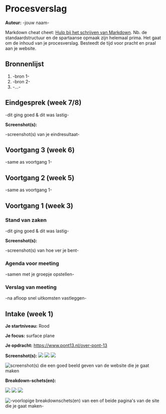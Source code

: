 # Procesverslag
**Auteur:** -jouw naam-

Markdown cheat cheet: [Hulp bij het schrijven van Markdown](https://github.com/adam-p/markdown-here/wiki/Markdown-Cheatsheet). Nb. de standaardstructuur en de spartaanse opmaak zijn helemaal prima. Het gaat om de inhoud van je procesverslag. Besteedt de tijd voor pracht en praal aan je website.



## Bronnenlijst
1. -bron 1-
2. -bron 2-
3. -...-



## Eindgesprek (week 7/8)

-dit ging goed & dit was lastig-

**Screenshot(s):**

-screenshot(s) van je eindresultaat-



## Voortgang 3 (week 6)

-same as voortgang 1-



## Voortgang 2 (week 5)

-same as voortgang 1-



## Voortgang 1 (week 3)

### Stand van zaken

-dit ging goed & dit was lastig-

**Screenshot(s):**

-screenshot(s) van hoe ver je bent-

### Agenda voor meeting

-samen met je groepje opstellen-

### Verslag van meeting

-na afloop snel uitkomsten vastleggen-



## Intake (week 1)

**Je startniveau:** Rood

**Je focus:** surface plane

**Je opdracht:** https://www.pont13.nl/over-pont-13

**Screenshot(s):** 
<img src="images/Schermafbeelding%202020-09-03%20om%2017.29.39.png">
<img src="images/Schermafbeelding%202020-09-03%20om%2017.29.39.png">
<img src="images/Schermafbeelding%202020-09-03%20om%2017.29.51.png">


![screenshot(s) die een goed beeld geven van de website die je gaat maken](images/dummy-image.svg)

**Breakdown-schets(en):**

<img src="images/Schermafbeelding%202020-09-03%20om%2017.50.01.png">
<img src="images/Schermafbeelding%202020-09-03%20om%2017.50.10.png">
<img src="images/Schermafbeelding%202020-09-03%20om%2017.50.29.png">


![-voorlopige breakdownschets(en) van een of beide pagina's van de site die je gaat maken-](images/dummy-image.svg)
